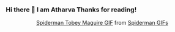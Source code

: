 <p align = "center">
<h3>Hi there 👋
I am Atharva
Thanks for reading!</h3>
  </p>

<div class="tenor-gif-embed" align = "center" data-postid="14926435" data-share-method="host" data-width="100%" data-aspect-ratio="1.4067796610169492"><a href="https://tenor.com/view/spiderman-tobey-maguire-dancing-gif-14926435">Spiderman Tobey Maguire GIF</a> from <a href="https://tenor.com/search/spiderman-gifs">Spiderman GIFs</a></div><script type="text/javascript" async src="https://tenor.com/embed.js"></script>

